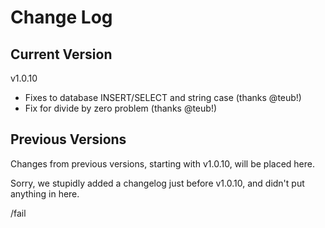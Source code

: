 # Change Log

## Current Version

v1.0.10

- Fixes to database INSERT/SELECT and string case (thanks @teub!)
- Fix for divide by zero problem (thanks @teub!)

## Previous Versions

Changes from previous versions, starting with v1.0.10, will be placed here.

Sorry, we stupidly added a changelog just before v1.0.10, and didn't put anything in here.

/fail
